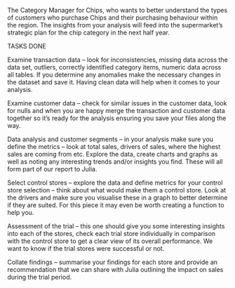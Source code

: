 The Category Manager for Chips, who wants to better understand the types of customers who purchase Chips and their purchasing behaviour within the region.
The insights from your analysis will feed into the supermarket’s strategic plan for the chip category in the next half year.

TASKS DONE

Examine transaction data – look for inconsistencies, missing data across the data set, outliers, correctly identified category items, numeric data across all tables.
If you determine any anomalies make the necessary changes in the dataset and save it. Having clean data will help when it comes to your analysis. 

Examine customer data – check for similar issues in the customer data, look for nulls and when you are happy merge the transaction and customer data together so it’s ready 
for the analysis ensuring you save your files along the way.

Data analysis and customer segments – in your analysis make sure you define the metrics – look at total sales, drivers of sales, where the highest sales are coming from etc. 
Explore the data, create charts and graphs as well as noting any interesting trends and/or insights you find. These will all form part of our report to Julia. 

Select control stores – explore the data and define metrics for your control store selection – think about what would make them a control store. Look at the drivers and make sure
you visualise these in a graph to better determine if they are suited. For this piece it may even be worth creating a function to help you. 

Assessment of the trial – this one should give you some interesting insights into each of the stores, check each trial store individually in comparison with the control store to
get a clear view of its overall performance. We want to know if the trial stores were successful or not. 

Collate findings – summarise your findings for each store and provide an recommendation that we can share with Julia outlining the impact on sales during the trial period.
